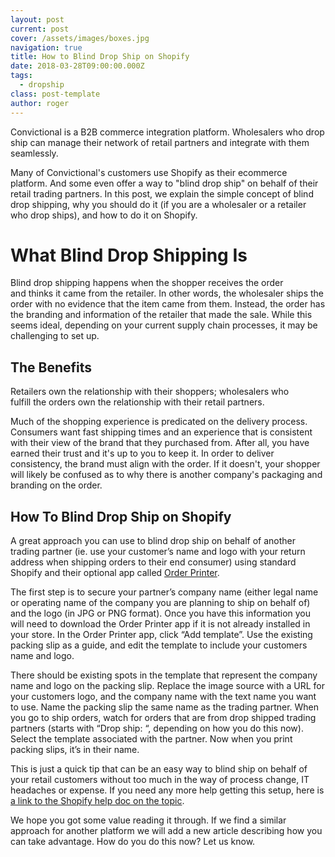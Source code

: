 ```yaml
---
layout: post
current: post
cover: /assets/images/boxes.jpg
navigation: true
title: How to Blind Drop Ship on Shopify
date: 2018-03-28T09:00:00.000Z
tags:
  - dropship
class: post-template
author: roger
---
```


Convictional is a B2B commerce integration platform. Wholesalers who drop ship can manage their network of retail partners and integrate with them seamlessly.

Many of Convictional's customers use Shopify as their ecommerce platform. And some even offer a way to "blind drop ship" on behalf of their retail trading partners. In this post, we explain the simple concept of blind drop shipping, why you should do it (if you are a wholesaler or a retailer who drop ships), and how to do it on Shopify.

# What Blind Drop Shipping Is

Blind drop shipping happens when the shopper receives the order and thinks it came from the retailer. In other words, the wholesaler ships the order with no evidence that the item came from them. Instead, the order has the branding and information of the retailer that made the sale. While this seems ideal, depending on your current supply chain processes, it may be challenging to set up.

## The Benefits

Retailers own the relationship with their shoppers; wholesalers who fulfill the orders own the relationship with their retail partners.

Much of the shopping experience is predicated on the delivery process. Consumers want fast shipping times and an experience that is consistent with their view of the brand that they purchased from. After all, you have earned their trust and it's up to you to keep it. In order to deliver consistency, the brand must align with the order. If it doesn't, your shopper will likely be confused as to why there is another company's packaging and branding on the order.

## How To Blind Drop Ship on Shopify

A great approach you can use to blind drop ship on behalf of another trading partner (ie. use your customer’s name and logo with your return address when shipping orders to their end consumer) using standard Shopify and their optional app called [Order Printer](https://apps.shopify.com/order-printer).

The first step is to secure your partner’s company name (either legal name or operating name of the company you are planning to ship on behalf of) and the logo (in JPG or PNG format). Once you have this information you will need to download the Order Printer app if it is not already installed in your store. In the Order Printer app, click “Add template”. Use the existing packing slip as a guide, and edit the template to include your customers name and logo.

There should be existing spots in the template that represent the company name and logo on the packing slip. Replace the image source with a URL for your customers logo, and the company name with the text name you want to use. Name the packing slip the same name as the trading partner. When you go to ship orders, watch for orders that are from drop shipped trading partners (starts with “Drop ship: “, depending on how you do this now). Select the template associated with the partner. Now when you print packing slips, it’s in their name.

This is just a quick tip that can be an easy way to blind ship on behalf of your retail customers without too much in the way of process change, IT headaches or expense. If you need any more help getting this setup, here is [a link to the Shopify help doc on the topic](https://help.shopify.com/manual/apps/apps-by-shopify/order-printer/customizing-order-templates).

We hope you got some value reading it through. If we find a similar approach for another platform we will add a new article describing how you can take advantage. How do you do this now? Let us know.